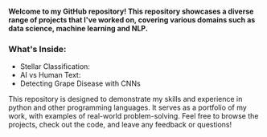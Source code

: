 #### Welcome to my GitHub repository! This repository showcases a diverse range of projects that I've worked on, covering various domains such as data science, machine learning and NLP.
### What's Inside:
- Stellar Classification:
- AI vs Human Text:
- Detecting Grape Disease with CNNs 

This repository is designed to demonstrate my skills and experience in python and other programming languages. It serves as a portfolio of my work, with examples of real-world problem-solving.
Feel free to browse the projects, check out the code, and leave any feedback or questions!
